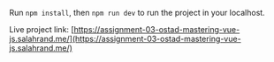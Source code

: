 Run `npm install`, then `npm run dev` to run the project in your localhost.

Live project link: [https://assignment-03-ostad-mastering-vue-js.salahrand.me/](https://assignment-03-ostad-mastering-vue-js.salahrand.me/)
